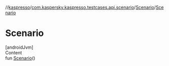 //[kaspresso](../../index.md)/[com.kaspersky.kaspresso.testcases.api.scenario](../index.md)/[Scenario](index.md)/[Scenario](-scenario.md)



# Scenario  
[androidJvm]  
Content  
fun [Scenario](-scenario.md)()  



